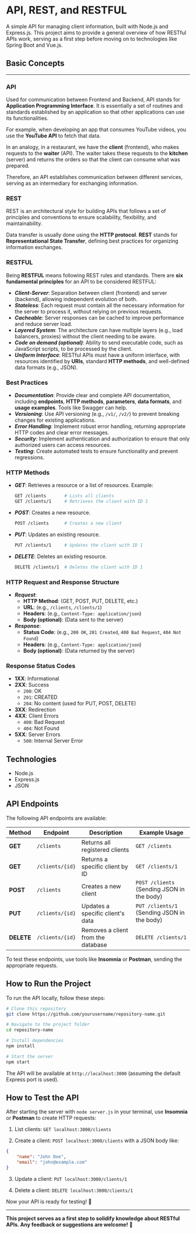 # API, REST, and RESTFUL
A simple API for managing client information, built with Node.js and Express.js. This project aims to provide a general overview of how RESTful APIs work, serving as a first step before moving on to technologies like Spring Boot and Vue.js.

## Basic Concepts
---

### API
Used for communication between Frontend and Backend, API stands for **Application Programming Interface**. It is essentially a set of routines and standards established by an application so that other applications can use its functionalities.

For example, when developing an app that consumes YouTube videos, you use the **YouTube API** to fetch that data.

In an analogy, in a restaurant, we have the **client** (frontend), who makes requests to the **waiter** (API). The waiter takes these requests to the **kitchen** (server) and returns the orders so that the client can consume what was prepared.

Therefore, an API establishes communication between different services, serving as an intermediary for exchanging information.

### REST
REST is an architectural style for building APIs that follows a set of principles and conventions to ensure scalability, flexibility, and maintainability.

Data transfer is usually done using the **HTTP protocol**. **REST** stands for **Representational State Transfer**, defining best practices for organizing information exchanges.

### RESTFUL
Being **RESTFUL** means following REST rules and standards. There are **six fundamental principles** for an API to be considered RESTFUL:

- **_Client-Server_**: Separation between client (frontend) and server (backend), allowing independent evolution of both.
- **_Stateless_**: Each request must contain all the necessary information for the server to process it, without relying on previous requests.
- **_Cacheable_**: Server responses can be cached to improve performance and reduce server load.
- **_Layered System_**: The architecture can have multiple layers (e.g., load balancers, proxies) without the client needing to be aware.
- **_Code on demand (optional)_**: Ability to send executable code, such as JavaScript scripts, to be processed by the client.
- **_Uniform Interface_**: RESTful APIs must have a uniform interface, with resources identified by **URIs**, standard **HTTP methods**, and well-defined data formats (e.g., JSON).

### Best Practices

- **_Documentation_**: Provide clear and complete API documentation, including **endpoints**, **HTTP methods**, **parameters**, **data formats**, and **usage examples**. Tools like Swagger can help.
- **_Versioning_**: Use API versioning (e.g., `/v1/`, `/v2/`) to prevent breaking changes for existing applications.
- **_Error Handling_**: Implement robust error handling, returning appropriate HTTP codes and clear error messages.
- **_Security_**: Implement authentication and authorization to ensure that only authorized users can access resources.
- **_Testing_**: Create automated tests to ensure functionality and prevent regressions.

### HTTP Methods

- **_GET_**: Retrieves a resource or a list of resources. Example:
  ```bash
  GET /clients       # Lists all clients
  GET /clients/1     # Retrieves the client with ID 1
  ```
- **_POST_**: Creates a new resource.
  ```bash
  POST /clients      # Creates a new client
  ```
- **_PUT_**: Updates an existing resource.
  ```bash
  PUT /clients/1     # Updates the client with ID 1
  ```
- **_DELETE_**: Deletes an existing resource.
  ```bash
  DELETE /clients/1  # Deletes the client with ID 1
  ```

### HTTP Request and Response Structure

- **_Request_**:
    - **HTTP Method**: (GET, POST, PUT, DELETE, etc.)
    - **URL**: (e.g., `/clients`, `/clients/1`)
    - **Headers**: (e.g., `Content-Type: application/json`)
    - **Body (optional)**: (Data sent to the server)
- **_Response_**:
    - **Status Code**: (e.g., `200 OK`, `201 Created`, `400 Bad Request`, `404 Not Found`)
    - **Headers**: (e.g., `Content-Type: application/json`)
    - **Body (optional)**: (Data returned by the server)

### Response Status Codes

- **1XX**: Informational
- **2XX**: Success
    - `200`: OK
    - `201`: CREATED
    - `204`: No content (used for PUT, POST, DELETE)
- **3XX**: Redirection
- **4XX**: Client Errors
    - `400`: Bad Request
    - `404`: Not Found
- **5XX**: Server Errors
    - `500`: Internal Server Error

## Technologies

*   Node.js
*   Express.js
*   JSON

## API Endpoints

The following API endpoints are available:

| Method  | Endpoint         | Description                                   | Example Usage  |
|---------|-----------------|-----------------------------------------------|---------------|
| **GET**     | `/clients`      | Returns all registered clients              | `GET /clients` |
| **GET**     | `/clients/{id}` | Returns a specific client by ID             | `GET /clients/1` |
| **POST**    | `/clients`      | Creates a new client                        | `POST /clients` (Sending JSON in the body) |
| **PUT**     | `/clients/{id}` | Updates a specific client's data            | `PUT /clients/1` (Sending JSON in the body) |
| **DELETE**  | `/clients/{id}` | Removes a client from the database          | `DELETE /clients/1` |

To test these endpoints, use tools like **Insomnia** or **Postman**, sending the appropriate requests.

## How to Run the Project

To run the API locally, follow these steps:

```bash
# Clone this repository
git clone https://github.com/yourusername/repository-name.git

# Navigate to the project folder
cd repository-name

# Install dependencies
npm install

# Start the server
npm start
```

The API will be available at `http://localhost:3000` (assuming the default Express port is used).

## How to Test the API

After starting the server with `node server.js` in your terminal, use **Insomnia** or **Postman** to create HTTP requests:

1. List clients: `GET localhost:3000/clients`

2. Create a client: `POST localhost:3000/clients` with a JSON body like:
```json
{
    "name": "John Doe",
    "email": "john@example.com"
}
```
3. Update a client: `PUT localhost:3000/clients/1`

4. Delete a client: `DELETE localhost:3000/clients/1`

Now your API is ready for testing! 🚀

---

**This project serves as a first step to solidify knowledge about RESTful APIs. Any feedback or suggestions are welcome!** 🚀
